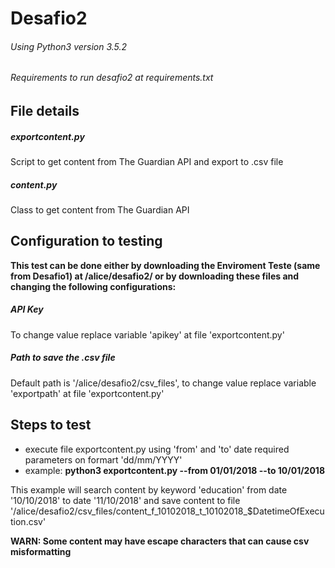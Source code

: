 # Desafio2 

###### Using Python3 version 3.5.2

###### Requirements to run desafio2 at requirements.txt

## File details
##### exportcontent.py 
Script to get content from The Guardian API and export to .csv file

##### content.py 
Class to get content from The Guardian API

## Configuration to testing

**This test can be done either by downloading the Enviroment Teste (same from Desafio1) at /alice/desafio2/ or by downloading these files and changing the following configurations:**

##### API Key 
To change value replace variable 'apikey' at file 'exportcontent.py'

##### Path to save the .csv file 
Default path is '/alice/desafio2/csv_files', to change value replace variable 'exportpath' at file 'exportcontent.py' 

## Steps to test
 - execute file exportcontent.py using 'from' and 'to' date required parameters on formart 'dd/mm/YYYY'
 - example: **python3 exportcontent.py --from 01/01/2018 --to 10/01/2018**

This example will search content by keyword 'education' from date '10/10/2018' to date '11/10/2018' and save content to file '/alice/desafio2/csv_files/content_f_10102018_t_10102018_$DatetimeOfExecution.csv'

**WARN: Some content may have escape characters that can cause csv misformatting**

